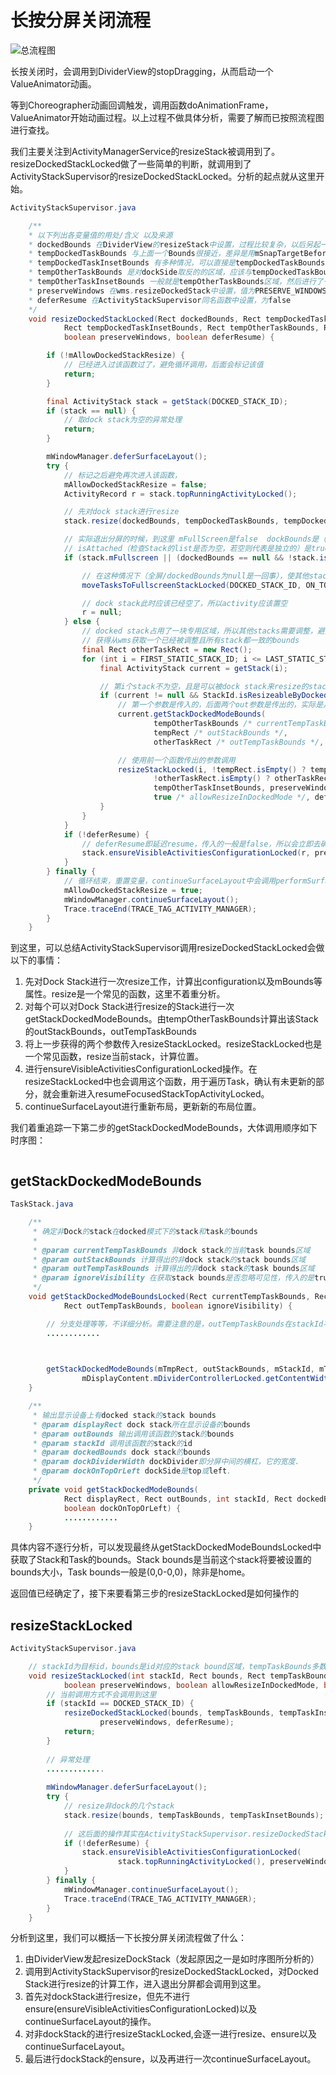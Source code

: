 # 长按分屏关闭流程

![总流程图](./拖拽分屏启动流程.png)

长按关闭时，会调用到DividerView的stopDragging，从而启动一个ValueAnimator动画。

等到Choreographer动画回调触发，调用函数doAnimationFrame，ValueAnimator开始动画过程。以上过程不做具体分析，需要了解而已按照流程图进行查找。

我们主要关注到ActivityManagerService的resizeStack被调用到了。resizeDockedStackLocked做了一些简单的判断，就调用到了ActivityStackSupervisor的resizeDockedStackLocked。分析的起点就从这里开始。

```java
ActivityStackSupervisor.java

    /** 
    * 以下列出各变量值的用处/含义 以及来源
    * dockedBounds 在DividerView的resizeStack中设置，过程比较复杂，以后另起一篇分析。dockedBound一般是指根据dockSide计算出来的分屏方向。
    * tempDockedTaskBounds 与上面一个Bounds很接近，差异是用mSnapTargetBeforeMinimized信息来计算的，即上次的信息。
    * tempDockedTaskInsetBounds 有多种情况，可以直接是tempDockedTaskBounds，也可以是null，也可以是由taskPositionDocked计算出来的
    * tempOtherTaskBounds 是对dockSide取反的的区域，应该与tempDockedTaskBounds是互补的。
    * tempOtherTaskInsetBounds 一般就是tempOtherTaskBounds区域，然后进行了一些针对dockSide的align操作得到。
    * preserveWindows 在wms.resizeDockedStack中设置，值为PRESERVE_WINDOWS即为true
    * deferResume 在ActivityStackSupervisor同名函数中设置，为false
    */
    void resizeDockedStackLocked(Rect dockedBounds, Rect tempDockedTaskBounds,
            Rect tempDockedTaskInsetBounds, Rect tempOtherTaskBounds, Rect tempOtherTaskInsetBounds,
            boolean preserveWindows, boolean deferResume) {

        if (!mAllowDockedStackResize) {
            // 已经进入过该函数过了，避免循环调用，后面会标记该值
            return;
        }

        final ActivityStack stack = getStack(DOCKED_STACK_ID);
        if (stack == null) {
            // 取dock stack为空的异常处理
            return;
        }

        mWindowManager.deferSurfaceLayout();
        try {
            // 标记之后避免再次进入该函数，
            mAllowDockedStackResize = false;
            ActivityRecord r = stack.topRunningActivityLocked();

            // 先对dock stack进行resize
            stack.resize(dockedBounds, tempDockedTaskBounds, tempDockedTaskInsetBounds);

            // 实际退出分屏的时候，到这里 mFullScreen是false  dockBounds是（0,0-1080,1920）  
            // isAttached（检查Stack的list是否为空，若空则代表是独立的）是true
            if (stack.mFullscreen || (dockedBounds == null && !stack.isAttached())) {

                // 在这种情况下（全屏/dockedBounds为null是一回事），使其他stack都为fullscreen，且移动所有dock stack到fullscreen stack
                moveTasksToFullscreenStackLocked(DOCKED_STACK_ID, ON_TOP);

                // dock stack此时应该已经空了，所以activity应该置空
                r = null;
            } else {
                // docked stack占用了一块专用区域，所以其他stacks需要调整，避免与docked stack重叠。
                // 获得从wms获取一个已经被调整且所有stack都一致的bounds
                final Rect otherTaskRect = new Rect();
                for (int i = FIRST_STATIC_STACK_ID; i <= LAST_STATIC_STACK_ID; i++) {
                    final ActivityStack current = getStack(i);

                    // 第i个stack不为空，且是可以被dock stack来resize的stack，即 不等于 3,4 且小于6
                    if (current != null && StackId.isResizeableByDockedStack(i)) {
                        // 第一个参数是传入的，后面两个out参数是传出的，实际是从TaskStack中调用getStackDockedModeBoundsLocked，后面分析
                        current.getStackDockedModeBounds(
                                tempOtherTaskBounds /* currentTempTaskBounds */,
                                tempRect /* outStackBounds */,
                                otherTaskRect /* outTempTaskBounds */, true /* ignoreVisibility */);

                        // 使用前一个函数传出的参数调用
                        resizeStackLocked(i, !tempRect.isEmpty() ? tempRect : null,
                                !otherTaskRect.isEmpty() ? otherTaskRect : tempOtherTaskBounds,
                                tempOtherTaskInsetBounds, preserveWindows,
                                true /* allowResizeInDockedMode */, deferResume);
                    }
                }
            }
            if (!deferResume) {
                // deferResume即延迟resume，传入的一般是false，所以会立即去确认一般visibility
                stack.ensureVisibleActivitiesConfigurationLocked(r, preserveWindows);
            }
        } finally {
            // 循环结束，重置变量，continueSurfaceLayout中会调用performSurfacePlacement
            mAllowDockedStackResize = true;
            mWindowManager.continueSurfaceLayout();
            Trace.traceEnd(TRACE_TAG_ACTIVITY_MANAGER);
        }
    }
```

到这里，可以总结ActivityStackSupervisor调用resizeDockedStackLocked会做以下的事情：

1. 先对Dock Stack进行一次resize工作，计算出configuration以及mBounds等属性。resize是一个常见的函数，这里不着重分析。
2. 对每个可以对Dock Stack进行resize的Stack进行一次getStackDockedModeBounds。由tempOtherTaskBounds计算出该Stack的outStackBounds，outTempTaskBounds
3. 将上一步获得的两个参数传入resizeStackLocked。resizeStackLocked也是一个常见函数，resize当前stack，计算位置。
4. 进行ensureVisibleActivitiesConfigurationLocked操作。在resizeStackLocked中也会调用这个函数，用于遍历Task，确认有未更新的部分，就会重新进入resumeFocusedStackTopActivityLocked。
5. continueSurfaceLayout进行重新布局，更新新的布局位置。

我们着重追踪一下第二步的getStackDockedModeBounds，大体调用顺序如下时序图：

![]()

## getStackDockedModeBounds

```java
TaskStack.java

    /**
     * 确定非Dock的stack在docked模式下的stack和task的bounds
     *
     * @param currentTempTaskBounds 非dock stack的当前task bounds区域
     * @param outStackBounds 计算得出的非dock stack的stack bounds区域
     * @param outTempTaskBounds 计算得出的非dock stack的task bounds区域
     * @param ignoreVisibility 在获取stack bounds是否忽略可见性，传入的是true
     */
    void getStackDockedModeBoundsLocked(Rect currentTempTaskBounds, Rect outStackBounds,
            Rect outTempTaskBounds, boolean ignoreVisibility) {

        // 分支处理等等，不详细分析。需要注意的是，outTempTaskBounds在stackId不是home时，是(0,0-0,0)
        ............

        

        getStackDockedModeBounds(mTmpRect, outStackBounds, mStackId, mTmpRect2,
                mDisplayContent.mDividerControllerLocked.getContentWidth(), dockedOnTopOrLeft);
    }

    /**
     * 输出显示设备上有docked stack的stack bounds
     * @param displayRect dock stack所在显示设备的bounds
     * @param outBounds 输出调用该函数的stack的bounds
     * @param stackId 调用该函数的stack的id
     * @param dockedBounds dock stack的bounds
     * @param dockDividerWidth dockDivider即分屏中间的横杠，它的宽度.
     * @param dockOnTopOrLeft dockSide是top或left.
     */
    private void getStackDockedModeBounds(
            Rect displayRect, Rect outBounds, int stackId, Rect dockedBounds, int dockDividerWidth,
            boolean dockOnTopOrLeft) {
            ............
    }

```

具体内容不逐行分析，可以发现最终从getStackDockedModeBoundsLocked中获取了Stack和Task的bounds。Stack bounds是当前这个stack将要被设置的bounds大小，Task bounds一般是(0,0-0,0)，除非是home。

返回值已经确定了，接下来要看第三步的resizeStackLocked是如何操作的

## resizeStackLocked


```java
ActivityStackSupervisor.java

    // stackId为目标id，bounds是id对应的stack bound区域，tempTaskBounds多数情况下是上次的task区域信息，剩下来的参数基本是由resizeDockedStackLocked传入的，拉到最上面看具体分析
    void resizeStackLocked(int stackId, Rect bounds, Rect tempTaskBounds, Rect tempTaskInsetBounds,
            boolean preserveWindows, boolean allowResizeInDockedMode, boolean deferResume) {
        // 当前调用方式不会调用到这里
        if (stackId == DOCKED_STACK_ID) {
            resizeDockedStackLocked(bounds, tempTaskBounds, tempTaskInsetBounds, null, null,
                    preserveWindows, deferResume);
            return;
        }
        
        // 异常处理
        .............
        
        mWindowManager.deferSurfaceLayout();
        try {
            // resize非dock的几个stack
            stack.resize(bounds, tempTaskBounds, tempTaskInsetBounds);
            
            // 这后面的操作其实在ActivityStackSupervisor.resizeDockedStackLocked中是一样的，都需要对resize过的stack进行一次ensure以及continueSurfaceLayout操作。
            if (!deferResume) {
                stack.ensureVisibleActivitiesConfigurationLocked(
                        stack.topRunningActivityLocked(), preserveWindows);
            }
        } finally {
            mWindowManager.continueSurfaceLayout();
            Trace.traceEnd(TRACE_TAG_ACTIVITY_MANAGER);
        }
    }

```

分析到这里，我们可以概括一下长按分屏关闭流程做了什么：

1. 由DividerView发起resizeDockStack（发起原因之一是如时序图所分析的）
2. 调用到ActivityStackSupervisor的resizeDockedStackLocked，对Docked Stack进行resize的计算工作，进入退出分屏都会调用到这里。
3. 首先对dockStack进行resize，但先不进行ensure(ensureVisibleActivitiesConfigurationLocked)以及continueSurfaceLayout的操作。
4. 对非dockStack的进行resizeStackLocked,会逐一进行resize、ensure以及continueSurfaceLayout。
5. 最后进行dockStack的ensure，以及再进行一次continueSurfaceLayout。



